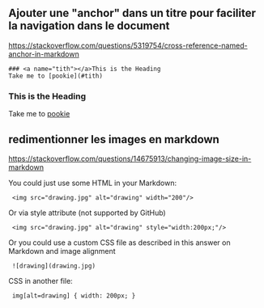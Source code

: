 


## Ajouter une "anchor" dans un titre pour faciliter la navigation dans le document

https://stackoverflow.com/questions/5319754/cross-reference-named-anchor-in-markdown


```
### <a name="tith"></a>This is the Heading
Take me to [pookie](#tith)
```

### <a name="tith"></a>This is the Heading
Take me to [pookie](#tith)



## redimentionner les images en markdown

https://stackoverflow.com/questions/14675913/changing-image-size-in-markdown

You could just use some HTML in your Markdown:  

     <img src="drawing.jpg" alt="drawing" width="200"/>

Or via style attribute (not supported by GitHub)  

     <img src="drawing.jpg" alt="drawing" style="width:200px;"/>

Or you could use a custom CSS file as described in this answer on Markdown and image alignment  

     ![drawing](drawing.jpg)
     
CSS in another file:  

     img[alt=drawing] { width: 200px; }
